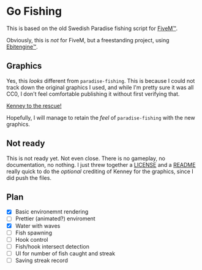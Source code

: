 # Go Fishing

This is based on the old Swedish Paradise fishing script for [FiveM™](https://fivem.net/).

Obviously, this is *not* for FiveM, but a freestanding project, using [Ebitengine™](https://ebitengine.org/).

## Graphics

Yes, this *looks* different from `paradise-fishing`. This is because I could not track down the original graphics I used, and while I'm pretty sure it was all CC0, I don't feel comfortable publishing it without first verifying that.

[Kenney to the rescue!](https://kenney.nl/assets/fish-pack)

Hopefully, I will manage to retain the *feel* of `paradise-fishing` with the new graphics.

## Not ready

This is not ready yet. Not even close. There is no gameplay, no documentation, no nothing.  I just threw together a [LICENSE](LICENSE.md) and a [README](README.md) really quick to do the *optional* crediting of Kenney for the graphics, since I did push the files.

## Plan

- [X] Basic environemnt rendering
- [ ] Prettier (animated?) enviroment
- [X] Water with waves
- [ ] Fish spawning
- [ ] Hook control
- [ ] Fish/hook intersect detection
- [ ] UI for number of fish caught and streak
- [ ] Saving streak record
